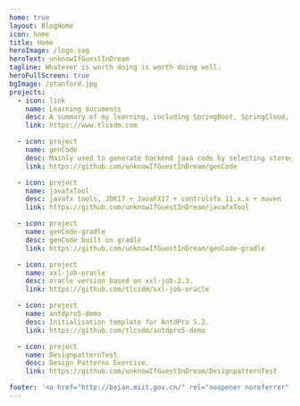 ```yaml
---
home: true
layout: BlogHome
icon: home
title: Home
heroImage: /logo.svg
heroText: unknowIfGuestInDream
tagline: Whatever is worth doing is worth doing well.
heroFullScreen: true
bgImage: /stanford.jpg
projects:
  - icon: link
    name: Learning documents
    desc: A summary of my learning, including SpringBoot, SpringCloud, Linux and Extjs.
    link: https://www.tlcsdm.com

  - icon: project
    name: genCode
    desc: Mainly used to generate backend java code by selecting stored procedures for databases such as oracle, and generating CRUD stored procedures based on database tables.
    link: https://github.com/unknowIfGuestInDream/genCode

  - icon: project
    name: javafxTool
    desc: javafx tools, JDK17 + JavaFX17 + controlsfx 11.x.x + maven
    link: https://github.com/unknowIfGuestInDream/javafxTool

  - icon: project
    name: genCode-gradle
    desc: genCode built on gradle
    link: https://github.com/unknowIfGuestInDream/genCode-gradle

  - icon: project
    name: xxl-job-oracle
    desc: oracle version based on xxl-job-2.3.
    link: https://github.com/tlcsdm/xxl-job-oracle

  - icon: project
    name: antdpro5-demo
    desc: Initialisation template for AntdPro 5.2.
    link: https://github.com/tlcsdm/antdpro5-demo

  - icon: project
    name: DesignpatternTest
    desc: Design Patterns Exercise.
    link: https://github.com/unknowIfGuestInDream/DesignpatternTest

footer: '<a href="http://beian.miit.gov.cn/" rel="noopener noreferrer" target="_blank">Record No.: 辽ICP备2021000033号-1</a> | <a href="/about/site.html">About the website</a>'
---
```

